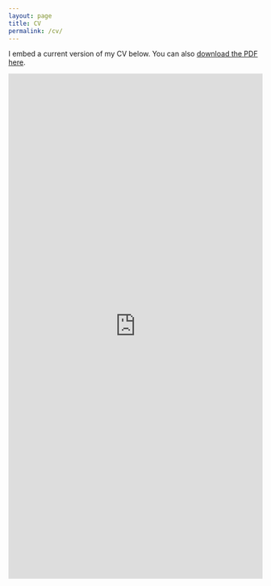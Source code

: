 ```yaml
---
layout: page
title: CV
permalink: /cv/
---
```


I embed a current version of my CV below. You can also [download the PDF here](/files/srikar_katta_cv.pdf).

<iframe src="https://kattasa.github.io/files/srikar_katta_cv.pdf" class="gde-frame" style="height: 1000px; width: 100%; border: none;" scrolling="yes"></iframe>
